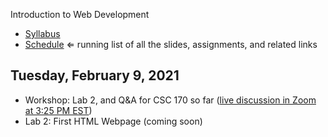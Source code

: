 Introduction to Web Development

- [Syllabus](syllabus.md)
- [Schedule](schedule.md)   &lArr; running list of all the slides, assignments, and related links

## Tuesday, February 9, 2021

- Workshop: Lab 2, and Q&A for CSC 170 so far ([live discussion in Zoom at 3:25 PM EST](https://rochester.zoom.us/j/94588270910?pwd=OTljaHNGbkdvTHFES1lJa3pITmgzdz09))
- Lab 2: First HTML Webpage (coming soon)

